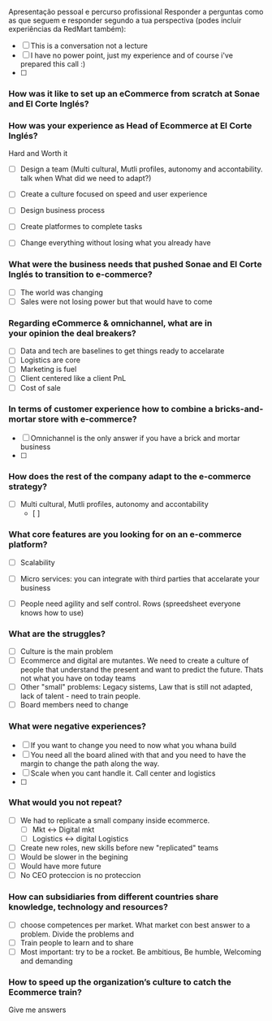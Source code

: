 Apresentação pessoal e percurso profissional
Responder a perguntas como as que seguem e responder segundo a tua perspectiva (podes incluir experiências da RedMart também):

- [ ] This is a conversation not a lecture
- [ ] I have no power point, just my experience and of course i've prepared this call :)
- [ ] 


### How was it like to set up an eCommerce from scratch at Sonae and El Corte Inglés?
### How was your experience as Head of Ecommerce at El Corte Inglés?

Hard and Worth it

- [ ] Design a team (Multi cultural, Mutli profiles, autonomy and accontability. talk when What did we need to adapt?)
- [ ] Create a culture focused on speed and user experience
- [ ] Design business process
- [ ] Create platformes to complete tasks
- [ ] Change everything without losing what you already have


### What were the business needs that pushed Sonae and El Corte Inglés to transition to e-commerce?

- [ ] The world was changing
- [ ] Sales were not losing power but that would have to come

### Regarding eCommerce & omnichannel, what are in your opinion the deal breakers?

- [ ] Data and tech are baselines to get things ready to accelarate
- [ ] Logistics are core
- [ ] Marketing is fuel
- [ ] Client centered like a client PnL
- [ ] Cost of sale

### In terms of customer experience how to combine a bricks-and-mortar store with e-commerce?

- [ ] Omnichannel is the only answer if you have a brick and mortar business
- [ ] 

### How does the rest of the company adapt to the e-commerce strategy?

- [ ] Multi cultural, Mutli profiles, autonomy and accontability
  - [ ] 

### What core features are you looking for on an e-commerce platform?

- [ ] Scalability
- [ ] Micro services: you can integrate with third parties that accelarate your business
- [ ] People need agility and self control. Rows (spreedsheet everyone knows how to use)


### What are the struggles?

- [ ] Culture is the main problem
- [ ] Ecommerce and digital are mutantes. We need to create a culture of people that understand the present and want to predict the future. Thats not what you have on today teams
- [ ] Other "small" problems: Legacy sistems, Law that is still not adapted, lack of talent - need to train people.
- [ ] Board members need to change

### What were negative experiences?

- [ ] If you want to change you need to now what you whana build
- [ ] You need all the board alined with that and you need to have the margin to change the path along the way. 
- [ ] Scale when you cant handle it. Call center and logistics
- [ ] 


### What would you not repeat?

- [ ] We had to replicate a small company inside ecommerce.
  - [ ] Mkt <-> Digital mkt
  - [ ] Logistics <-> digital Logistics
- [ ] Create new roles, new skills before new "replicated" teams
- [ ] Would be slower in the begining 
- [ ] Would have more future
- [ ] No CEO proteccion is no proteccion

### How can subsidiaries from different countries share knowledge, technology and resources?

- [ ] choose competences per market. What market con best answer to a problem. Divide the problems and
- [ ] Train people to learn and to share
- [ ] Most important: try to be a rocket. Be ambitious, Be humble, Welcoming and demanding

### How to speed up the organization’s culture to catch the Ecommerce train?

Give me answers
